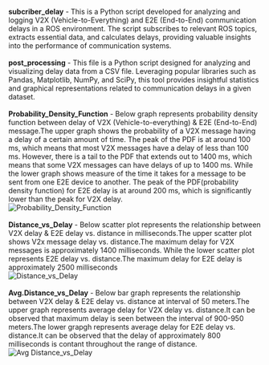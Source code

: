 __subcriber_delay__ - This is a Python script developed for analyzing and logging V2X (Vehicle-to-Everything) and E2E (End-to-End) communication delays in a ROS environment. The script subscribes to relevant ROS topics, extracts essential data, and calculates delays, providing valuable insights into the performance of communication systems.<br>
<br>
__post_processing__ - This file is a Python script designed for analyzing and visualizing delay data from a CSV file. Leveraging popular libraries such as Pandas, Matplotlib, NumPy, and SciPy, this tool provides insightful statistics and graphical representations related to communication delays in a given dataset.<br>
<br>
__Probability_Density_Function__ - Below graph represents probability density function between delay of V2X (Vehicle-to-everything) & E2E (End-to-End) message.The upper graph shows the probability of a V2X message having a delay of a certain amount of time. The peak of the PDF is at around 100 ms, which means that most V2X messages have a delay of less than 100 ms. However, there is a tail to the PDF that extends out to 1400 ms, which means that some V2X messages can have delays of up to 1400 ms. While the lower graph shows measure of the time it takes for a message to be sent from one E2E device to another. The peak of the PDF(probability density function) for E2E delay is at around 200 ms, which is significantly lower than the peak for V2X delay. <br>
![Probability_Density_Function](https://github.com/aayushmistry/Car2X-/assets/155494744/ad6fde27-3dad-40e0-8a11-426c9c994d99)<br>
<br>
__Distance_vs_Delay__ - Below scatter plot represents the relationship between V2X delay & E2E delay vs. distance in milliseconds.The upper scatter plot shows V2x message delay vs. distance.The maximum delay for V2X messages is approximately 1400 milliseconds. While the lower scatter plot represents E2E delay vs. distance.The maximum delay for E2E delay is approximately 2500 milliseconds<br>
![Distance_vs_Delay](https://github.com/aayushmistry/Car2X-/assets/155494744/7885f172-4a35-474a-a089-f20a99158924)<br>
<br>
__Avg.Distance_vs_Delay__ - Below bar graph represents the relationship between V2X delay & E2E delay vs. distance at interval of 50 meters.The upper graph represents average delay for V2X delay vs. distance.It can be observed that maximum delay is seen between the interval of 900-950 meters.The lower grapgh represents average delay for E2E delay vs. distance.It can be observed that the delay of approximately 800 milliseconds is contant throughout the range of distance.<br>
![Avg Distance_vs_Delay](https://github.com/aayushmistry/Car2X-/assets/155494744/16689e5b-7517-4709-bc26-c4f00b2ece32)


 
